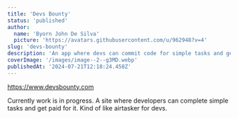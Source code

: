 ```yaml
---
title: 'Devs Bounty'
status: 'published'
author:
  name: 'Byorn John De Silva'
  picture: 'https://avatars.githubusercontent.com/u/962948?v=4'
slug: 'devs-bounty'
description: 'An app where devs can commit code for simple tasks and get paid for it.'
coverImage: '/images/image--2--g3MD.webp'
publishedAt: '2024-07-21T12:18:24.458Z'
---
```


<https://www.devsbounty.com>

Currently work is in progress. A site where developers can complete simple tasks and get paid for it. Kind of like airtasker for devs.